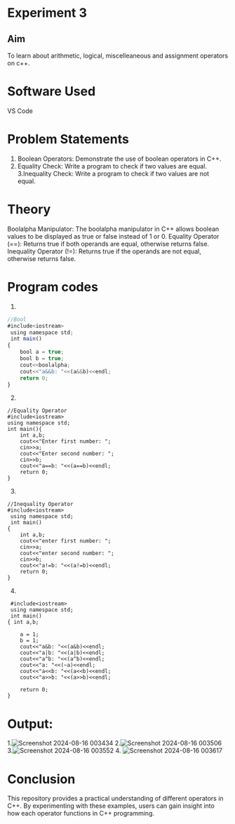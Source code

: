 # Experiment 3
## Aim
To learn about arithmetic, logical, miscelleaneous and assignment operators on c++.
# Software Used
VS Code

# Problem Statements
1. Boolean Operators: Demonstrate the use of boolean operators in C++.
2. Equality Check: Write a program to check if two values are equal.
3.Inequality Check: Write a program to check if two values are not equal.

# Theory
Boolalpha Manipulator: The boolalpha manipulator in C++ allows boolean values to be displayed as true or false instead of 1 or 0.
Equality Operator (==): Returns true if both operands are equal, otherwise returns false.
Inequality Operator (!=): Returns true if the operands are not equal, otherwise returns false.

# Program codes
1.
```javascript
//Bool
#include<iostream>
 using namespace std;
 int main()
{
    bool a = true;
    bool b = true;
    cout<<boolalpha;
    cout<<"a&&b: "<<(a&&b)<<endl;
    return 0;
}
```
2.
```
//Equality Operator
#include<iostream>
using namespace std;
int main(){
    int a,b;
    cout<<"Enter first number: ";
    cin>>a;
    cout<<"Enter second number: ";
    cin>>b;
    cout<<"a==b: "<<(a==b)<<endl;
    return 0;
}
```
3.
``` 
//Inequality Operator
#include<iostream>
 using namespace std;
 int main()
{
    int a,b;
    cout<<"enter first number: ";
    cin>>a;
    cout<<"enter second number: ";
    cin>>b;
    cout<<"a!=b: "<<(a!=b)<<endl;
    return 0;
}
```
4.
```
 #include<iostream>
 using namespace std;
 int main()
{ int a,b;
    
    a = 1;
    b = 1;
    cout<<"a&b: "<<(a&b)<<endl;
    cout<<"a|b: "<<(a|b)<<endl;
    cout<<"a^b: "<<(a^b)<<endl;
    cout<<"a: "<<(~a)<<endl;
    cout<<"a<<b: "<<(a<<b)<<endl;
    cout<<"a>>b: "<<(a>>b)<<endl;
    
    return 0;
}
```
# Output:
1.![Screenshot 2024-08-16 003434](https://github.com/user-attachments/assets/d9416b23-4de2-4336-b134-9d22a4c35e7f)
2.![Screenshot 2024-08-16 003506](https://github.com/user-attachments/assets/dd6ad46e-98de-41c8-a632-9288bed6a667)
3.![Screenshot 2024-08-16 003552](https://github.com/user-attachments/assets/095303bc-8e64-4905-a783-5c982943a639)
4. ![Screenshot 2024-08-16 003617](https://github.com/user-attachments/assets/09a498eb-44ef-4e77-b279-456bf46e6c61)

# Conclusion
This repository provides a practical understanding of different operators in C++. By experimenting with these examples, users can gain insight into how each operator functions in C++ programming.





















